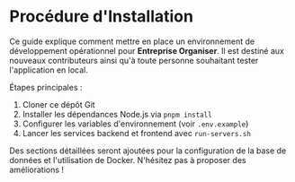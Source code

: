 # Procédure d'Installation

Ce guide explique comment mettre en place un environnement de développement opérationnel pour **Entreprise Organiser**. Il est destiné aux nouveaux contributeurs ainsi qu'à toute personne souhaitant tester l'application en local.

Étapes principales :

1. Cloner ce dépôt Git
2. Installer les dépendances Node.js via `pnpm install`
3. Configurer les variables d'environnement (voir `.env.example`)
4. Lancer les services backend et frontend avec `run-servers.sh`

Des sections détaillées seront ajoutées pour la configuration de la base de données et l'utilisation de Docker. N'hésitez pas à proposer des améliorations !
